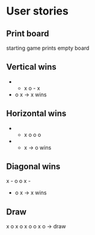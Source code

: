 ﻿# User stories

## Print board
starting game prints empty board

## Vertical wins
- - x
o - x
- o x -> x wins

## Horizontal wins
- - x
o o o
- - x -> o wins

## Diagonal wins
x - o
o x -
- o x -> x wins

## Draw
x o x
o x o
o x o -> draw